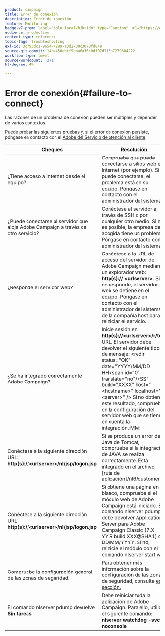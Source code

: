 ```yaml
---
product: campaign
title: Error de conexión
description: Error de conexión
feature: Monitoring
badge-v7-prem: label="Solo local/híbrido" type="Caution" url="https://experienceleague.adobe.com/docs/campaign-classic/using/installing-campaign-classic/architecture-and-hosting-models/hosting-models-lp/hosting-models.html?lang=es" tooltip="Se aplica solo a implementaciones On-premise e híbridas"
audience: production
content-type: reference
topic-tags: troubleshooting
exl-id: 3c793dc1-9654-4289-a3d2-30c3078fd848
source-git-commit: 14ba450ebff9bba6a36c0df07d715b7279604222
workflow-type: tm+mt
source-wordcount: '371'
ht-degree: 4%

---
```


# Error de conexión{#failure-to-connect}



Las razones de un problema de conexión pueden ser múltiples y depender de varios contextos.

Puede probar las siguientes pruebas y, si el error de conexión persiste, póngase en contacto con el [Adobe del Servicio de atención al cliente](https://helpx.adobe.com/es/enterprise/admin-guide.html/enterprise/using/support-for-experience-cloud.ug.html).



<table> 
<thead> 
<tr> 
<th>Cheques<br /> </th> 
<th>Resolución<br /> </th> 
</tr> 
</thead> 
<tbody> 
<tr> 
<td>¿Tiene acceso a Internet desde el equipo?</td> 
<td>Compruebe que puede conectarse a sitios web en Internet (por ejemplo). Si no puede conectarse, el problema está en su equipo. Póngase en contacto con el administrador del sistema.</td>
</tr>
<tr> 
<td>¿Puede conectarse al servidor que aloja Adobe Campaign a través de otro servicio?</td> 
<td>Conéctese al servidor a través de SSH o por cualquier otro medio. Si no es posible, la empresa de acogida tiene un problema. Póngase en contacto con el administrador del sistema.</td>
</tr>
<tr> 
<td>¿Responde el servidor web?</td> 
<td>Conéctese a la URL de acceso del servidor de Adobe Campaign mediante un explorador web: <b>http(s):// &lt;urlserver&gt;</b>. Si no responde, el servidor web se detiene en el equipo. Póngase en contacto con el administrador del sistema de la compañía host para reiniciar el servicio.</td>
</tr>
<tr> 
<td>¿Se ha integrado correctamente Adobe Campaign?</td> 
<td>Inicie sesión en: <b>http(s)://&lt;urlserver&gt;/r/test</b> URL. El servidor debe devolver el siguiente tipo de mensaje: &lt;redir status="OK" date="YYYY/MM/DD HH&lt;span id="0" translate="no"/&gt;SS" build="XXXX" host="&lt;hostname&gt;" localhost="&lt;server&gt;" /&gt;
Si no obtiene este resultado, compruebe en la configuración del servidor web que se tiene en cuenta la integración.:MM:</td>
</tr>
<tr> 
<td>Conéctese a la siguiente dirección URL: <b>http(s)://&lt;urlserver&gt;/nl/jsp/logon.jsp</b></td>
<td>Si se produce un error de Java de Tomcat, compruebe si la integración de JAVA se realiza correctamente. Está integrado en el archivo [ruta de aplicación]/nl6/customer.sh</td>
</tr>
<tr> 
<td>Conéctese a la siguiente dirección URL: <b>http(s)://&lt;urlserver&gt;/nl/jsp/logon.jsp</b></td>
<td>Si obtiene una página en blanco, compruebe si el módulo web de Adobe Campaign está iniciado. El comando nlserver pdump debe devolver Application Server para Adobe Campaign Classic (7.X YY.R build XXX@SHA1) de DD/MM/YYYY. Si no, reinicie el módulo con el comando nlserver start web</td>
</tr>
<tr>
<td>Compruebe la configuración general de las zonas de seguridad.</td>
<td>Para obtener más información sobre la configuración de las zonas de seguridad, consulte <a href="https://experienceleague.adobe.com/docs/campaign-classic/using/installing-campaign-classic/additional-configurations/configuring-campaign-server.html#configuring-campaign-server"/>esta sección.</a></td>
</tr>
<tr>
<td>El comando nlserver pdump devuelve <b>Sin tareas</b></td>
<td>Debe reiniciar toda la aplicación de Adobe Campaign. Para ello, utilice el siguiente comando: <b>nlserver watchdog -svc -noconsole</b></td>
</tr>
</tbody> 
</table>

